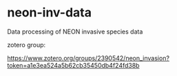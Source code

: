 # neon-inv-data
Data processing of NEON invasive species data

zotero group:

https://www.zotero.org/groups/2390542/neon_invasion?token=a1e3ea524a5b62cb35450db4f24fd38b
